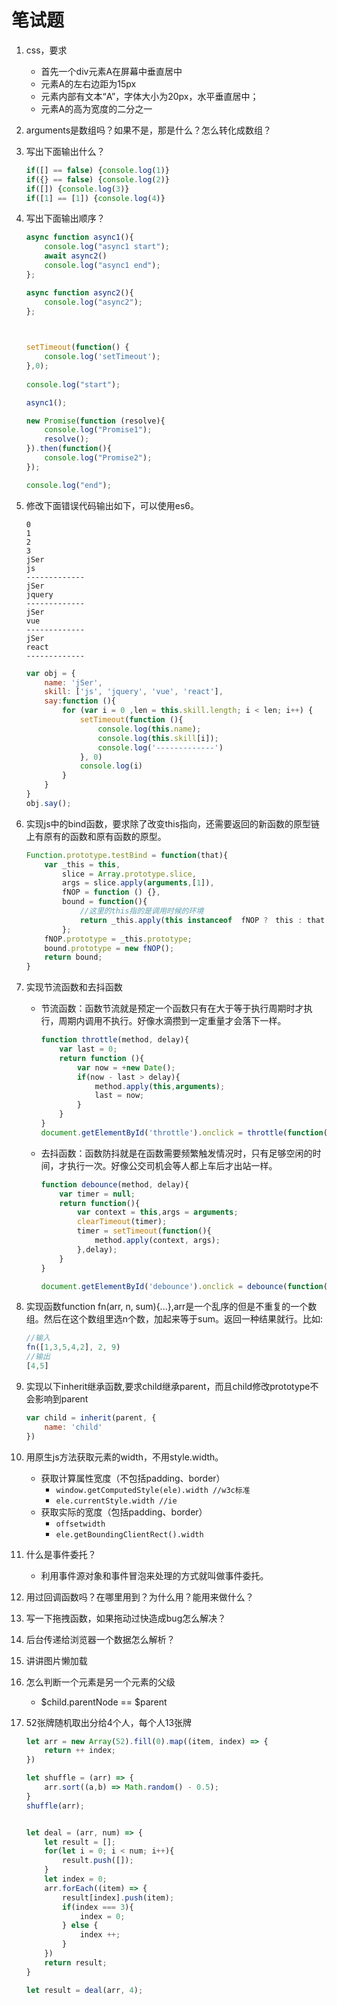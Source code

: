 # 笔试题
1. css，要求
    - 首先一个div元素A在屏幕中垂直居中
    - 元素A的左右边距为15px
    - 元素内部有文本“A”，字体大小为20px，水平垂直居中；
    - 元素A的高为宽度的二分之一

2. arguments是数组吗？如果不是，那是什么？怎么转化成数组？
3. 写出下面输出什么？

    ```javascript
    if([] == false) {console.log(1)}
    if({} == false) {console.log(2)}
    if([]) {console.log(3)}
    if([1] == [1]) {console.log(4)}
    ```

4. 写出下面输出顺序？

    ```javascript
    async function async1(){
        console.log("async1 start");
        await async2()
        console.log("async1 end");
    };
    
    async function async2(){
        console.log("async2");
    };
    
        
    
    setTimeout(function() {
        console.log('setTimeout');
    },0);
        
    console.log("start");
    
    async1();
    
    new Promise(function (resolve){
        console.log("Promise1");
        resolve();
    }).then(function(){
        console.log("Promise2");
    });
    
    console.log("end");
    ```

5. 修改下面错误代码输出如下，可以使用es6。

    ```
    0
    1
    2
    3
    jSer
    js
    -------------
    jSer
    jquery
    -------------
    jSer
    vue
    -------------
    jSer
    react
    -------------
    ```
    ``` javascript
    var obj = {
        name: 'jSer',
        skill: ['js', 'jquery', 'vue', 'react'],
        say:function (){
            for (var i = 0 ,len = this.skill.length; i < len; i++) {
                setTimeout(function (){
                    console.log(this.name);
                    console.log(this.skill[i]);
                    console.log('-------------')
                }, 0)
                console.log(i)
            }
        }
    }
    obj.say();

    ```
    
6. 实现js中的bind函数，要求除了改变this指向，还需要返回的新函数的原型链上有原有的函数和原有函数的原型。

    ``` javascript
    Function.prototype.testBind = function(that){
        var _this = this,
            slice = Array.prototype.slice,
            args = slice.apply(arguments,[1]),
            fNOP = function () {},
            bound = function(){
                //这里的this指的是调用时候的环境
                return _this.apply(this instanceof  fNOP ?　this : that || window, args.concat(Array.prototype.slice.apply(arguments,[0])))
            };   
        fNOP.prototype = _this.prototype;
        bound.prototype = new fNOP();
        return bound;
    }

    ```

7. 实现节流函数和去抖函数

    - 节流函数：函数节流就是预定一个函数只有在大于等于执行周期时才执行，周期内调用不执行。好像水滴攒到一定重量才会落下一样。

        ``` javascript
        function throttle(method, delay){
            var last = 0;
            return function (){
                var now = +new Date();
                if(now - last > delay){
                    method.apply(this,arguments);
                    last = now;
                }
            }
        }
        document.getElementById('throttle').onclick = throttle(function(){console.log('click')},2000);
        ```
    - 去抖函数：函数防抖就是在函数需要频繁触发情况时，只有足够空闲的时间，才执行一次。好像公交司机会等人都上车后才出站一样。

        ``` javascript
        function debounce(method, delay){
            var timer = null;
            return function(){
                var context = this,args = arguments;
                clearTimeout(timer);
                timer = setTimeout(function(){
                    method.apply(context, args);
                },delay);
            }
        }
        
        document.getElementById('debounce').onclick = debounce(function(){console.log('click')},2000);
        ```

8. 实现函数function fn(arr, n, sum){...},arr是一个乱序的但是不重复的一个数组。然后在这个数组里选n个数，加起来等于sum。返回一种结果就行。比如:
    
    ``` javascript
    //输入
    fn([1,3,5,4,2], 2, 9)
    //输出
    [4,5]
    ```

9. 实现以下inherit继承函数,要求child继承parent，而且child修改prototype不会影响到parent
    
    ``` javascript
    var child = inherit(parent, {
        name: 'child'
    })
    ```
    
10. 用原生js方法获取元素的width，不用style.width。
    - 获取计算属性宽度（不包括padding、border）
        - `window.getComputedStyle(ele).width //w3c标准`
        - `ele.currentStyle.width //ie`
    - 获取实际的宽度（包括padding、border）
        - `offsetwidth`
        - `ele.getBoundingClientRect().width` 
    
11. 什么是事件委托？
    - 利用事件源对象和事件冒泡来处理的方式就叫做事件委托。
12. 用过回调函数吗？在哪里用到？为什么用？能用来做什么？
13. 写一下拖拽函数，如果拖动过快造成bug怎么解决？
14. 后台传递给浏览器一个数据怎么解析？
15. 讲讲图片懒加载
16. 怎么判断一个元素是另一个元素的父级
    - $child.parentNode == $parent
17. 52张牌随机取出分给4个人，每个人13张牌

    ``` javascript
    let arr = new Array(52).fill(0).map((item, index) => {
        return ++ index;
    })

    let shuffle = (arr) => {
        arr.sort((a,b) => Math.random() - 0.5);
    }
    shuffle(arr);


    let deal = (arr, num) => {
        let result = [];
        for(let i = 0; i < num; i++){
            result.push([]);
        }
        let index = 0;
        arr.forEach((item) => {
            result[index].push(item);
            if(index === 3){
                index = 0;
            } else {
                index ++;
            }
        })
        return result;
    }

    let result = deal(arr, 4);
    ```     
